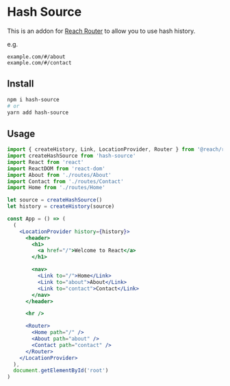 # Hash Source

This is an addon for [Reach Router](https://reach.tech/router) to allow you to
use hash history.

e.g.

```
example.com/#/about
example.com/#/contact
```

## Install

```sh
npm i hash-source
# or
yarn add hash-source
```

## Usage

```jsx
import { createHistory, Link, LocationProvider, Router } from '@reach/router'
import createHashSource from 'hash-source'
import React from 'react'
import ReactDOM from 'react-dom'
import About from './routes/About'
import Contact from './routes/Contact'
import Home from './routes/Home'

let source = createHashSource()
let history = createHistory(source)

const App = () => (
  (
    <LocationProvider history={history}>
      <header>
        <h1>
          <a href="/">Welcome to React</a>
        </h1>

        <nav>
          <Link to="/">Home</Link>
          <Link to="about">About</Link>
          <Link to="contact">Contact</Link>
        </nav>
      </header>

      <hr />

      <Router>
        <Home path="/" />
        <About path="about" />
        <Contact path="contact" />
      </Router>
    </LocationProvider>
  ),
  document.getElementById('root')
)
```
